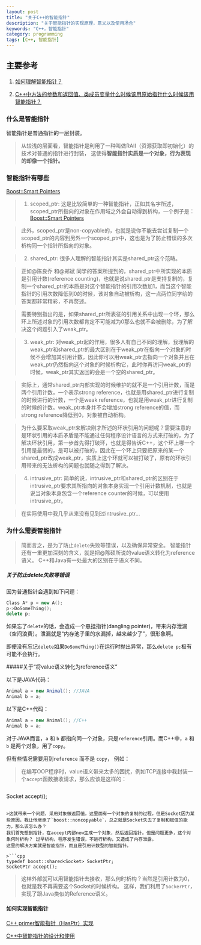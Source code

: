 ```yaml
---
layout: post
title: "关于C++的智能指针"
description: "关于智能指针的实现原理，意义以及使用场合"
keywords: "C++，智能指针"
category: programming
tags: [C++, 智能指针]
---
```


## 主要参考

1. [如何理解智能指针？](http://www.zhihu.com/question/20368881)

2. [C++中方法的参数和返回值、类成员变量什么时候该用原始指针什么时候该用智能指针？](http://www.zhihu.com/question/22821303)

### 什么是智能指针

智能指针是普通指针的一层封装。

>从较浅的层面看，智能指针是利用了一种叫做RAII（资源获取即初始化）的技术对普通的指针进行封装，
这使得**智能指针实质是一个对象，行为表现的却像一个指针。**

### 智能指针有哪些

[Boost::Smart Pointers](http://www.boost.org/doc/libs/1_50_0/libs/smart_ptr/smart_ptr.htm)

>1) scoped_ptr:
这是比较简单的一种智能指针，正如其名字所述，scoped_ptr所指向的对象在作用域之外会自动得到析构，一个例子是：[Boost::Smart Pointers](http://www.boost.org/doc/libs/1_50_0/libs/smart_ptr/smart_ptr.htm)

>此外，scoped_ptr是non-copyable的，也就是说你不能去尝试复制一个scoped_ptr的内容到另外一个scoped_ptr中，这也是为了防止错误的多次析构同一个指针所指向的对象。

>2) shared_ptr:
很多人理解的智能指针其实是shared_ptr这个范畴。

>正如@陈良乔 和@郑斌 同学的答案所提到的，shared_ptr中所实现的本质是引用计数(reference counting)，也就是说shared_ptr是支持复制的，复制一个shared_ptr的本质是对这个智能指针的引用次数加1，而当这个智能指针的引用次数降低到0的时候，该对象自动被析构，这一点两位同学给的答案都非常精彩，不再赘述。

>需要特别指出的是，如果shared_ptr所表征的引用关系中出现一个环，那么环上所述对象的引用次数都肯定不可能减为0那么也就不会被删除，为了解决这个问题引入了weak_ptr。

>3) weak_ptr:
对weak_ptr起的作用，很多人有自己不同的理解，我理解的weak_ptr和shared_ptr的最大区别在于weak_ptr在指向一个对象的时候不会增加其引用计数，因此你可以用weak_ptr去指向一个对象并且在weak_ptr仍然指向这个对象的时候析构它，此时你再访问weak_ptr的时候，weak_ptr其实返回的会是一个空的shared_ptr。

>实际上，通常shared_ptr内部实现的时候维护的就不是一个引用计数，而是两个引用计数，一个表示strong reference，也就是用shared_ptr进行复制的时候进行的计数，一个是weak reference，也就是用weak_ptr进行复制的时候的计数。weak_ptr本身并不会增加strong reference的值，而strong reference降低到0，对象被自动析构。

>为什么要采取weak_ptr来解决刚才所述的环状引用的问题呢？需要注意的是环状引用的本质矛盾是不能通过任何程序设计语言的方式来打破的，为了解决环状引用，第一步首先得打破环，也就是得告诉C++，这个环上哪一个引用是最弱的，是可以被打破的，因此在一个环上只要把原来的某一个shared_ptr改成weak_ptr，实质上这个环就可以被打破了，原有的环状引用带来的无法析构的问题也就随之得到了解决。

>4) intrusive_ptr:
简单的说，intrusive_ptr和shared_ptr的区别在于intrusive_ptr要求其所指向的对象本身实现一个引用计数机制，也就是说当对象本身包含一个reference counter的时候，可以使用intrusive_ptr。

>在实际使用中我几乎从来没有见到过intrusive_ptr...

### 为什么需要智能指针

>简而言之，是为了防止`delete`失败等错误，以及确保异常安全。
智能指针还有一重更加深刻的含义，就是把@陈硕所说的value语义转化为reference语义。
C++和Java有一处最大的区别在于语义不同。

##### 关于防止delete失败等错误

因为普通指针会遇到如下问题：

```cpp
Class A* p = new A();
p->DoSomeThing();
delete p;
```

如果忘了`delete`的话，会造成一个悬挂指针(dangling pointer)，带来内存泄漏（空间浪费）。泄漏就是“内存池子里的水漏掉，越来越少了”，很形象啊。

即便没有忘记`delete`如果`DoSomeThing()`在运行时抛出异常，那么`delete p;`极有可能不会执行。

#####关于“将value语义转化为reference语义”

以下是JAVA代码：

```java
Animal a = new Animal(); //JAVA
Animal b = a;
```

以下是C++代码：

```cpp
Animal a = new Animal(); //C++
Animal b = a;
```

对于JAVA而言，`a` 和 `b` 都指向同一个对象，只是`reference`引用。而C++中，`a` 和 `b` 是两个对象，用了`copy`。

但有些情况需要用到`reference` 而不是 `copy`， 例如：

>在编写OOP程序时，value语义带来太多的困扰，例如TCP连接中我封装一个`accept`函数接收请求，那么应该是这样的：

>``` cpp
Socket accept();
```

>这就带来一个问题，采用对象做返回值，这里面有一个对象的复制的过程，但是Socket因为某些原因，我让他继承了`boost::noncopyable`，总之就是Socket失去了复制和赋值的能力，那么该怎么办？
我们首先想到指针，在accept内部new生成一个对象，然后返回指针。但是问题更多，这个对象何时析构？ 过早析构，程序发生错误，不进行析构，又造成了内存泄露。
这里的解决方案就是智能指针，而且是引用计数型的智能指针。

>```cpp
typedef boost::shared<Socket> SocketPtr;
SocketPtr accept();
```

>这样外部就可以用智能指针去接收，那么何时析构？当然是引用计数为0，也就是我不再需要这个Socket的时候析构。
这样，我们利用了`SockerPtr`，实现了跟Java类似的Reference语义。

#### 如何实现智能指针

[C++ primer智能指针（HasPtr）实现](http://blog.csdn.net/randyjiawenjie/article/details/6723367)

[C++中智能指针的设计和使用](http://blog.csdn.net/hackbuteer1/article/details/7561235)

